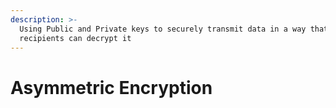 ```yaml
---
description: >-
  Using Public and Private keys to securely transmit data in a way that only the
  recipients can decrypt it
---
```


# Asymmetric Encryption

